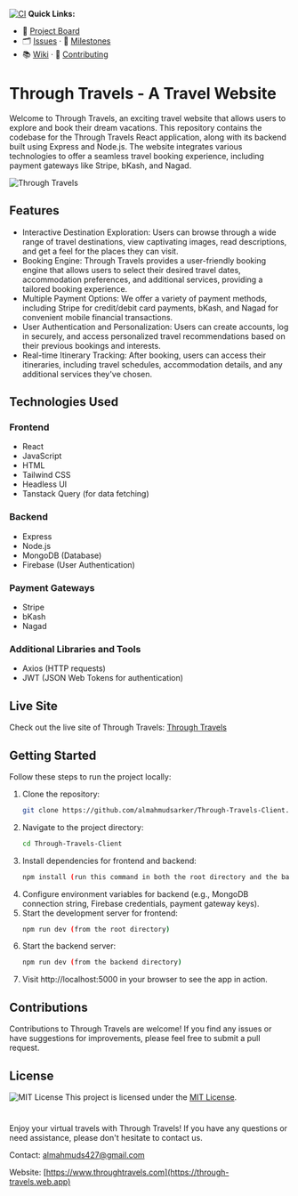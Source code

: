 [![CI](https://github.com/almahmudsarker/Through-Travels-Client/actions/workflows/ci.yml/badge.svg)](../../actions)
**Quick Links:**  
- 🚧 [Project Board](../../projects)  
- 🗂 [Issues](../../issues) · 🎯 [Milestones](../../milestones)  
- 📚 [Wiki](../../wiki) · 🤝 [Contributing](./CONTRIBUTING.md)

# Through Travels - A Travel Website
Welcome to Through Travels, an exciting travel website that allows users to explore and book their dream vacations. 
This repository contains the codebase for the Through Travels React application, along with its backend built using Express and Node.js. 
The website integrates various technologies to offer a seamless travel booking experience, including payment gateways like Stripe, bKash, and Nagad.

![Through Travels](https://i.ibb.co/d5xRtyz/banner-section.jpg)


## Features
- Interactive Destination Exploration: Users can browse through a wide range of travel destinations, view captivating images, read descriptions, and get a feel for the places they can visit.
- Booking Engine: Through Travels provides a user-friendly booking engine that allows users to select their desired travel dates, accommodation preferences, and additional services, providing a tailored booking experience.
- Multiple Payment Options: We offer a variety of payment methods, including Stripe for credit/debit card payments, bKash, and Nagad for convenient mobile financial transactions.
- User Authentication and Personalization: Users can create accounts, log in securely, and access personalized travel recommendations based on their previous bookings and interests.
- Real-time Itinerary Tracking: After booking, users can access their itineraries, including travel schedules, accommodation details, and any additional services they've chosen.

## Technologies Used

### Frontend

- React
- JavaScript
- HTML
- Tailwind CSS
- Headless UI
- Tanstack Query (for data fetching)

### Backend
- Express
- Node.js
- MongoDB (Database)
- Firebase (User Authentication)

### Payment Gateways
- Stripe
- bKash
- Nagad

### Additional Libraries and Tools
- Axios (HTTP requests)
- JWT (JSON Web Tokens for authentication)

## Live Site
Check out the live site of Through Travels: [Through Travels](https://through-travels.web.app)

## Getting Started
Follow these steps to run the project locally:

1. Clone the repository:
   ```bash
   git clone https://github.com/almahmudsarker/Through-Travels-Client.git
2. Navigate to the project directory:
   ```bash
   cd Through-Travels-Client
3. Install dependencies for frontend and backend:
   ```bash
   npm install (run this command in both the root directory and the backend directory)
4. Configure environment variables for backend (e.g., MongoDB connection string, Firebase credentials, payment gateway keys).
5. Start the development server for frontend:
   ```bash
   npm run dev (from the root directory)
6. Start the backend server:
   ```bash
   npm run dev (from the backend directory)
7. Visit http://localhost:5000 in your browser to see the app in action.

## Contributions
Contributions to Through Travels are welcome! If you find any issues or have suggestions for improvements, please feel free to submit a pull request.

## License
![MIT License](https://i.ibb.co/NTHxy9w/100px-MIT-logo-svg.png)
This project is licensed under the [MIT License](LICENSE).

#
Enjoy your virtual travels with Through Travels! If you have any questions or need assistance, please don't hesitate to contact us.

Contact: almahmuds427@gmail.com

Website:  [https://www.throughtravels.com](https://through-travels.web.app)
